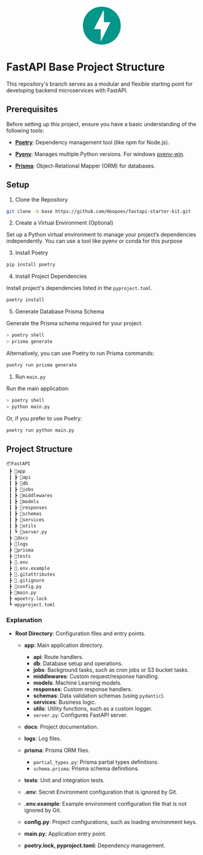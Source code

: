<p align="center" width="100%">
  <img src="docs/fastapi.svg" alt="fastapi-logo" width="100">
</p>

# FastAPI Base Project Structure

This repository's branch serves as a modular and flexible starting point for developing backend microservices with FastAPI.

## Prerequisites

Before setting up this project, ensure you have a basic understanding of the following tools:

- **[Poetry](https://python-poetry.org)**: Dependency management tool (like npm for Node.js).

- **[Pyenv](https://github.com/pyenv/pyenv)**: Manages multiple Python versions. For windows [pyenv-win](https://github.com/pyenv-win/pyenv-win).

- **[Prisma](https://prisma-client-py.readthedocs.io/en/stable/)**: Object-Relational Mapper (ORM) for databases.


## Setup

1. Clone the Repository

```bash
git clone -b base https://github.com/Hoopoes/fastapi-starter-kit.git
```

2. Create a Virtual Environment (Optional)

Set up a Python virtual environment to manage your project’s dependencies independently. You can use a tool like pyenv or conda for this purpose

3. Install Poetry

```bash
pip install poetry
```

4. Install Project Dependencies

Install project's dependencies listed in the `pyproject.toml`.

```bash
poetry install
```

5. Generate Database Prisma Schema

Generate the Prisma schema required for your project.

```bash
> poetry shell
> prisma generate
```

Alternatively, you can use Poetry to run Prisma commands:

```bash
poetry run prisma generate
```

1. Run `main.py`

Run the main application:

```bash
> poetry shell
> python main.py
```

Or, if you prefer to use Poetry:

```bash
poetry run python main.py
```


## Project Structure

```
📦FastAPI
 ┣ 📂app
 ┃ ┣ 📂api
 ┃ ┣ 📂db
 ┃ ┣ 📂jobs
 ┃ ┣ 📂middlewares
 ┃ ┣ 📂models
 ┃ ┣ 📂responses
 ┃ ┣ 📂schemas
 ┃ ┣ 📂services
 ┃ ┣ 📂utils
 ┃ ┗ 🐍server.py
 ┣ 📂docs
 ┣ 📂logs
 ┣ 📂prisma
 ┣ 📂tests
 ┣ 💾.env
 ┣ 💾.env.example
 ┣ 📜.gitattributes
 ┣ 📜.gitignore
 ┣ 🐍config.py
 ┣ 🐍main.py
 ┣ ⚙️poetry.lock
 ┗ ⚙️pyproject.toml
```

### Explanation

- **Root Directory**: Configuration files and entry points.
  
  - **app**: Main application directory.
    - **api**: Route handlers.
    - **db**: Database setup and operations.
    - **jobs**: Background tasks, such as cron jobs or S3 bucket tasks.
    - **middlewares**: Custom request/response handling.
    - **models**: Machine Learning models.
    - **responses**: Custom response handlers.
    - **schemas**: Data validation schemas (using `pydantic`).
    - **services**: Business logic.
    - **utils**: Utility functions, such as a custom logger.
    - `server.py`: Configures FastAPI server.

  - **docs**: Project documentation.

  - **logs**: Log files.

  - **prisma**: Prisma ORM files.
    - `partial_types.py`: Prisma partial types definitions.
    - `schema.prisma`: Prisma schema definitions.

  - **tests**: Unit and integration tests.

  - **.env**: Secret Environment configuration that is ignored by Git.

  - **.env.example**: Example environment configuration file that is not ignored by Git.

  - **config.py**: Project configurations, such as loading environment keys.

  - **main.py**: Application entry point.

  - **poetry.lock, pyproject.toml**: Dependency management.